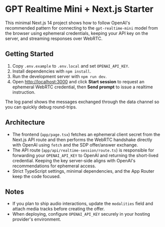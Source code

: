 # GPT Realtime Mini + Next.js Starter

This minimal Next.js 14 project shows how to follow OpenAI's recommended pattern for connecting to the `gpt-realtime-mini` model from the browser using ephemeral credentials, keeping your API key on the server, and streaming responses over WebRTC.

## Getting Started

1. Copy `.env.example` to `.env.local` and set `OPENAI_API_KEY`.
2. Install dependencies with `npm install`.
3. Run the development server with `npm run dev`.
4. Open [http://localhost:3000](http://localhost:3000) and click **Start session** to request an ephemeral WebRTC credential, then **Send prompt** to issue a realtime instruction.

The log panel shows the messages exchanged through the data channel so you can quickly debug round-trips.

## Architecture

- The frontend (`app/page.tsx`) fetches an ephemeral client secret from the Next.js API route and then performs the WebRTC handshake directly with OpenAI using `fetch` and the SDP offer/answer exchange.
- The API route (`app/api/realtime-session/route.ts`) is responsible for forwarding your `OPENAI_API_KEY` to OpenAI and returning the short-lived credential. Keeping the key server-side aligns with OpenAI's recommendations for ephemeral access.
- Strict TypeScript settings, minimal dependencies, and the App Router keep the code focused.

## Notes

- If you plan to ship audio interactions, update the `modalities` field and attach media tracks before creating the offer.
- When deploying, configure `OPENAI_API_KEY` securely in your hosting provider's environment.
